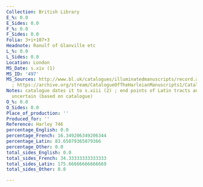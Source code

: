 ```yaml
---
Collection: British Library
E_%: 0.0
E_Sides: 0.0
F_%: 0.0
F_Sides: 0.0
Folia: 3+i+107+3
Headnote: Ranulf of Glanville etc
L_%: 0.0
L_Sides: 0.0
Location: London
MS_Date: s.xiv (1)
MS_ID: '497'
MS_Sources: http://www.bl.uk/catalogues/illuminatedmanuscripts/record.asp?MSID=5167
  ; https://archive.org/stream/CatalogueOfTheHarleianManuscripts1/Catalogue_of_the_Harleian_Manuscripts_1#page/n477/mode/1up
Notes: catalogue dates it to s.xiii (2) ; end points of Latin tracts and languages
  uncertain (based on catalogue)
O_%: 0.0
O_Sides: 0.0
Place_of_production: ''
Produced_for: ''
Reference: Harley 746
percentage_English: 0.0
percentage_French: 16.349206349206344
percentage_Latin: 83.65079365079366
percentage_Other: 0.0
total_sides_English: 0.0
total_sides_French: 34.33333333333333
total_sides_Latin: 175.66666666666669
total_sides_Other: 0.0

---
```

